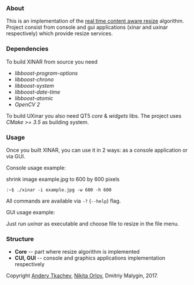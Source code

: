 ### About
This is an implementation of the [real time content aware resize](https://link.springer.com/article/10.1007/s11432-009-0041-9) algorithm.
Project consist from console and gui applications (xinar and uxinar respectively) which provide resize services.

### Dependencies

To build XINAR from source you need
* *libboost-program-options*
* *libboost-chrono*
* *libboost-system*
* *libboost-date-time*
* *libboost-atomic*
* *OpenCV 2*

To build UXinar you also need QT5 *core* & *widgets* libs.
The project uses *CMake >= 3.5* as building system.


### Usage

Once you built XINAR, you can use it in 2 ways: as a console application or
via GUI.

Console usage example:

shrink image example.jpg to 600 by 600 pixels
```
:~$ ./xinar -i example.jpg -w 600 -h 600
```
All commands are available via ``` -? ``` (```--help```) flag.


GUI usage example:

Just run *uxinar* as executable and choose file to resize in the file menu.

### Structure

* **Core** -- part where resize algorithm is implemented
* **CUI, GUI** -- console and graphics applications implementation respectively

Copyright [Andery Tkachev](https://github.com/Andrey-Tkachev), [Nikita Orlov](https://github.com/acerikfy), Dmitriy Malygin, 2017.
